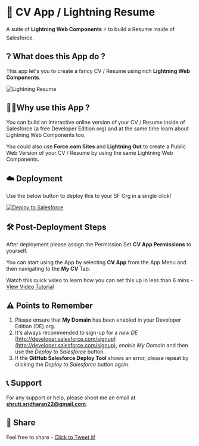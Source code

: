 # 📝 CV App / Lightning Resume
A suite of **Lightning Web Components** ⚡ to build a Resume inside of Salesforce.


## ❔ What does this App do ?
This app let's you to create a fancy CV / Resume using rich **Lightning Web Components**.

![Lightning Resume](https://user-images.githubusercontent.com/16715515/70862037-c9202200-1f5c-11ea-98f8-c4903a057ee3.png)


## 🙋‍♀️Why use this App ?
You can build an interactive online version of your CV / Resume inside of Salesforce (a free Developer Edition org) and at the same time learn about Lightning Web Components too.

You could also use **Force.com Sites** and **Lightning Out** to create a Public Web Version of your CV / Resume by using the same Lightning Web Components.


## ☁️ Deployment
Use the below button to deploy this to your SF Org in a single click!

<a href="https://githubsfdeploy.herokuapp.com?owner=shrutis22&repo=lwc-cv-app">
  <img alt="Deploy to Salesforce"
       src="https://raw.githubusercontent.com/afawcett/githubsfdeploy/master/deploy.png">
</a>


## 🛠️ Post-Deployment Steps
After deployment please assign the Permission Set **CV App Permissions** to yourself.

You can start using the App by selecting **CV App** from the App Menu and then navigating to the **My CV** Tab.

Watch this quick video to learn how you can set this up in less than 6 mins - [View Video Tutorial](https://drive.google.com/file/d/1MRP_yvNMVERCJcgh5ZFsZOwu8MQSko2f/view?usp=sharing)


## ⚠️ Points to Remember
1.  Please ensure that **My Domain** has been enabled in your Developer Edition (DE) org.
2.  It's always recommended to sign-up for a *new DE* [http://developer.salesforce.com/signup](http://developer.salesforce.com/signup), *enable My Domain* and then use the *Deploy to Salesforce* button.
3.  If the **GitHub Salesforce Deploy Tool** shows an error, please repeat by clicking the *Deploy to Salesforce* button again.


## 📞 Support
For any support or help, please shoot me an email at **shruti.sridharan22@gmail.com**.


## 🔗 Share
Feel free to share - [Click to Tweet it!](https://twitter.com/intent/tweet?url=https%3A%2F%2Fgithub.com%2Fshrutis22%2Flwc-cv-app&text=Check%20out%20this%20app%20built%20by%20@shruti4chess%20that%20let%27s%20you%20to%20create%20a%20Resume%20in%20%23Salesforce%20using%20Lightning%20Web%20Components.&hashtags=LWC)
